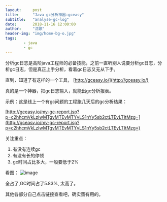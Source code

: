 ```yaml
---
layout:     post
title:      "Java gc分析神器:gceasy"
subtitle:   "analyse-gc-log"
date:       2018-11-16 12:00:00
author:     "沈歌"
header-img: "img/home-bg-o.jpg"
tags:
        - java
        - gc
---
```



分析gc日志是高阶java工程师的必备技能，之前一直听别人说要分析gc日志，分析gc日志，但是真正上手分析，看着gc日志又无从下手。

直到，知道了有这样的一个工具，
[http://gceasy.io/](http://gceasy.io/)

真的是一个神器，把gc日志输入，就能出gc分析报表。

示例：这是线上一个有gc问题的工程跑几天后的gc分析结果：

[http://gceasy.io/my-gc-report.jsp?p=c2hhcmVkLzIwMTgvMTEvMTYvLS1nYy5sb2ctLTEyLTItMzg=](http://gceasy.io/my-gc-report.jsp?p=c2hhcmVkLzIwMTgvMTEvMTYvLS1nYy5sb2ctLTEyLTItMzg=)

关注重点：

1. 有没有连续gc
2. 有没有长的停顿
3. gc时间占比多大，一般要低于2%


看图：
![image](https://shenpengyan.github.io/img/in-post/analyse-gc-log/1.png)

全占了,GC时间占了5.83%, 太高了。

其他各部分自己点击链接查看吧，确实蛮有用的。

